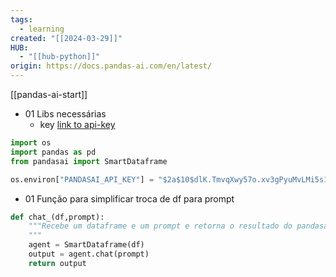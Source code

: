 ```yaml
---
tags:
  - learning
created: "[[2024-03-29]]"
HUB:
  - "[[hub-python]]"
origin: https://docs.pandas-ai.com/en/latest/
---
```

 [[pandas-ai-start]]

- 01 Libs necessárias
	- key [link to api-key](https://www.pandabi.ai/admin/api-keys)

```python
import os
import pandas as pd
from pandasai import SmartDataframe

os.environ["PANDASAI_API_KEY"] = "$2a$10$dlK.TmvqXwy57o.xv3gPyuMvLMi5s1mZhmTd8378dVR/nElK4QM7e"
```

- 01 Função para simplificar troca de df para prompt
```python
def chat_(df,prompt):
    """Recebe um dataframe e um prompt e retorna o resultado do pandasai
    """
    agent = SmartDataframe(df)
    output = agent.chat(prompt)
    return output
```
